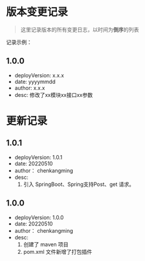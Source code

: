 # 版本变更记录
> 这里记录版本的所有变更日志，以时间为**倒序**的列表

记录示例：

1.0.0
---------------
- deployVersion: x.x.x
- date: yyyymmdd
- author: x.x.x
- desc: 修改了xx模块xx接口xx参数


更新记录
===============

1.0.1
----------------
- deployVersion: 1.0.1
- date: 20220510
- author： chenkangming
- desc:
  1. 引入 SpringBoot、Spring支持Post、get 请求。

1.0.0
----------------
- deployVersion: 1.0.0
- date: 20220510
- author： chenkangming
- desc: 
    1. 创建了 maven 项目
    2. pom.xml 文件新增了打包插件

